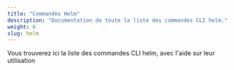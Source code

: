 ```yaml
---
title: "Commandes Helm"
description: "Documentation de toute la liste des commandes CLI helm."
weight: 6
slug: helm
---
```


Vous trouverez ici la liste des commandes CLI helm, avec l'aide sur leur utilisation
